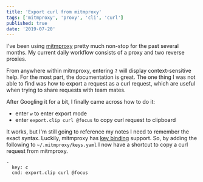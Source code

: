 ```yaml
---
title: 'Export curl from mitmproxy'
tags: ['mitmproxy', 'proxy', 'cli', 'curl']
published: true
date: '2019-07-20'
---
```


I've been using [mitmproxy](https://mitmproxy.org/) pretty much non-stop for the
past several months. My current daily workflow consists of a proxy and two reverse 
proxies.

From anywhere within mitmproxy, entering `?` will display context-sensitive help. For
the most part, the documentation is great. The one thing I was not able to find
was how to export a request as a curl request, which are useful when trying to share
requests with team mates.

After Googling it for a bit, I finally came across how to do it:
- enter `w` to enter export mode
- enter `export.clip curl @focus` to copy curl request to clipboard

It works, but I'm still going to reference my notes I need to remember the 
exact syntax. Luckily, mitmproxy has [key binding](https://docs.mitmproxy.org/stable/tools-mitmproxy/)
support. So, by adding the following to `~/.mitmproxy/keys.yaml` 
I now have a shortcut to copy a curl request from mitmproxy.


```
-
  key: c
  cmd: export.clip curl @focus
```
